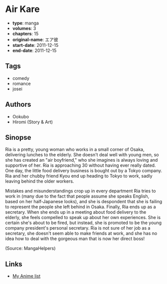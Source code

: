 # Air Kare

-   **type**: manga
-   **volumes**: 3
-   **chapters**: 15
-   **original-name**: エア彼
-   **start-date**: 2011-12-15
-   **end-date**: 2011-12-15

## Tags

-   comedy
-   romance
-   josei

## Authors

-   Ookubo
-   Hiromi (Story & Art)

## Sinopse

Ria is a pretty, young woman who works in a small corner of Osaka, delivering lunches to the elderly. She doesn't deal well with young men, so she has created an "air boyfriend," who she imagines is always loving and supportive of her. Ria is approaching 30 without having ever really dated. One day, the little food delivery business is bought out by a Tokyo company. Ria and her chubby friend Kyou end up heading to Tokyo to work, sadly leaving behind the older workers.

Mistakes and misunderstandings crop up in every department Ria tries to work in (many due to the fact that people assume she speaks English, based on her half-Japanese looks), and she is despondent that she is failing to represent the people she left behind in Osaka. Finally, Ria ends up as a secretary. When she ends up in a meeting about food delivery to the elderly, she feels compelled to speak up about her own experiences. She is certain she's about to be fired, but instead, she is promoted to be the young company president's personal secretary. Ria is not sure of her job as a secretary, she doesn't seem able to make friends at work, and she has no idea how to deal with the gorgeous man that is now her direct boss!

(Source: MangaHelpers)

## Links

-   [My Anime list](https://myanimelist.net/manga/117857/Air_Kare)
